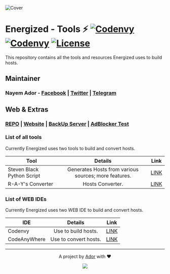 ![Cover](https://ador.chorompotro.com/energized_cover.svg)

# Energized - Tools ⚡ [![Codenvy](https://img.shields.io/badge/Cloud-Codenvy-00305b.svg)](https://github.com/codenvy/codenvy) [![Codenvy](https://img.shields.io/badge/Cloud-CodeAnyWhere-7F3F97.svg)](https://codeanywhere.com/) [![License](https://img.shields.io/badge/License-MIT-blue.svg)](https://github.com/AdroitAdorKhan/Energized/blob/master/LICENSE)

This repository contains all the tools and resources Energized uses to build hosts.

## Maintainer

### **Nayem Ador** - [Facebook](https://facebook.com/adroitadorkhan) | [Twitter](https://twitter.com/adroitadorkhan) | [Telegram](https://t.me/adroitadorkhan)

## Web & Extras

### [REPO](https://github.com/AdroitAdorKhan/Energized) | [Website](https://ador.chorompotro.com/) | [BackUp Server](http://adroit.heliohost.org/) | [ AdBlocker Test](https://ador.chorompotro.com/energized/secure/)

### List of all tools

Currently Energized uses two tools to build and convert hosts.

Tool | Details | Link | 
---- |:-------:|:----:|
Steven Black Python Script | Generates Hosts from various sources; more features. | [LINK](https://github.com/StevenBlack/hosts/) |
R-A-Y's Converter | Hosts Converter. | [LINK](https://github.com/r-a-y/mobile-hosts/blob/master/converter.php) |

### List of WEB IDEs

Currently Energized uses two WEB IDE to build and convert hosts.

IDE | Details | Link | 
--- |:-------:|:----:|
Codenvy | Use to build hosts. | [LINK](https://github.com/codenvy/codenvy) |
CodeAnyWhere | Use to convert hosts. | [LINK](https://codeanywhere.com/) |

---
<p align="center">A project by <a href="https://github.com/AdroitAdorKhan" target="_blank">Ador</a> with ❤<p>

<p align="center"><a href="https://saythanks.io/to/AdroitAdorKhan" target="_blank"><img src="https://img.shields.io/badge/Say%20Thanks-!-1EAEDB.svg"></a><p>
